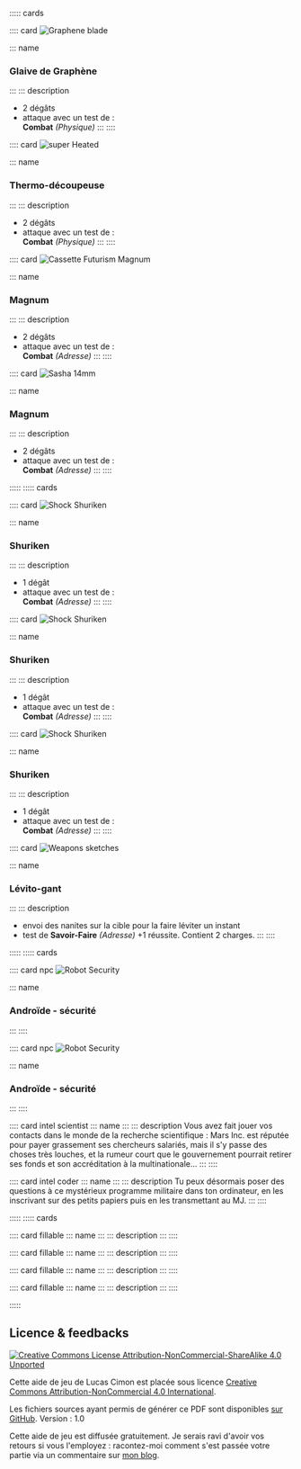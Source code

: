 ::::: cards

:::: card
![Graphene blade](imgs/graphene_blade_by_fernand0fc_cc-by-nc.png)

::: name
### Glaive de Graphène
:::
::: description
* 2 dégâts
* attaque avec un test de :<br>**Combat** _(Physique)_
:::
::::

:::: card
![super Heated](imgs/super_heated_by_fernand0fc_cc-by-nc.png)

::: name
### Thermo-découpeuse
:::
::: description
* 2 dégâts
* attaque avec un test de :<br>**Combat** _(Physique)_
:::
::::

:::: card
![Cassette Futurism Magnum](imgs/cassette_futurism_magnum_by_fernand0fc_cc-by-nc.png)

::: name
### Magnum
:::
::: description
* 2 dégâts
* attaque avec un test de :<br>**Combat** _(Adresse)_
:::
::::

:::: card
![Sasha 14mm](imgs/sasha_14mm_custom_hybrid_revolver_by_ignusdei_cc-by-nc-sa.png)

::: name
### Magnum
:::
::: description
* 2 dégâts
* attaque avec un test de :<br>**Combat** _(Adresse)_
:::
::::

:::::
::::: cards

:::: card
![Shock Shuriken](imgs/shock_shuriken_by_fernand0fc_cc-by-nc.png)

::: name
### Shuriken
:::
::: description
* 1 dégât
* attaque avec un test de :<br>**Combat** _(Adresse)_
:::
::::

:::: card
![Shock Shuriken](imgs/shock_shuriken_by_fernand0fc_cc-by-nc.png)

::: name
### Shuriken
:::
::: description
* 1 dégât
* attaque avec un test de :<br>**Combat** _(Adresse)_
:::
::::

:::: card
![Shock Shuriken](imgs/shock_shuriken_by_fernand0fc_cc-by-nc.png)

::: name
### Shuriken
:::
::: description
* 1 dégât
* attaque avec un test de :<br>**Combat** _(Adresse)_
:::
::::

:::: card
![Weapons sketches](imgs/weapon-sketches-by-MarikBentusi-cc-by-nc.png)

::: name
### Lévito-gant
:::
::: description
* envoi des nanites sur la cible pour la faire léviter un instant
* test de **Savoir-Faire** _(Adresse)_ +1 réussite. Contient 2 charges.
:::
::::

:::::
::::: cards

:::: card npc
![Robot Security](imgs/whodrewthis-Robot-Security-cc-by.png)

::: name
### Androïde - sécurité
:::
::::

:::: card npc
![Robot Security](imgs/whodrewthis-Robot-Security-cc-by.png)

::: name
### Androïde - sécurité
:::
::::

:::: card intel scientist
::: name
:::
::: description
Vous avez fait jouer vos contacts dans le monde de la recherche scientifique : Mars Inc. est réputée pour payer grassement ses chercheurs salariés, mais il s'y passe des choses très louches, et la rumeur court que le gouvernement pourrait retirer ses fonds et son accréditation à la multinationale...
:::
::::

:::: card intel coder
::: name
:::
::: description
Tu peux désormais poser des questions à ce mystérieux programme militaire dans ton ordinateur, en les inscrivant sur des petits papiers puis en les transmettant au MJ.
:::
::::

:::::
::::: cards

:::: card fillable
::: name
:::
::: description
:::
::::

:::: card fillable
::: name
:::
::: description
:::
::::

:::: card fillable
::: name
:::
::: description
:::
::::

:::: card fillable
::: name
:::
::: description
:::
::::

:::::


## Licence & feedbacks
<a class="float-left" rel="license" href="http://creativecommons.org/licenses/by-nc-sa/4.0/">
    <img alt="Creative Commons License Attribution-NonCommercial-ShareAlike 4.0 Unported" src="imgs/cc-by-nc-sa.png">
</a>

Cette aide de jeu de Lucas Cimon est placée sous licence <a rel="license" href="http://creativecommons.org/licenses/by-nc/4.0/">Creative Commons Attribution-NonCommercial 4.0 International</a>.

Les fichiers sources ayant permis de générer ce PDF sont disponibles [sur GitHub](https://github.com/Lucas-C/jdr/tree/master/CriticalFondation). Version : 1.0

Cette aide de jeu est diffusée gratuitement.
Je serais ravi d'avoir vos retours si vous l'employez :
racontez-moi comment s'est passée votre partie via un commentaire sur [mon blog](https://chezsoi.org/lucas/blog/critical-fondation.html).
